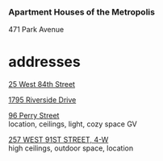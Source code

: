 ### Apartment Houses of the Metropolis

471 Park Avenue


# addresses

[25 West 84th Street](https://streeteasy.com/building/25-west-84-street-new_york/5d)

[1795 Riverside Drive](https://streeteasy.com/building/1795-riverside-drive-new_york/06g)

[96 Perry Street](https://streeteasy.com/building/96-perry-street-new_york/6c)\
location, ceilings, light, cozy space GV

[257 WEST 91ST STREET, 4-W](https://broker.olr.com/Rental_Listing/Rental_Listing_Info.aspx?RentalList=RentalList&listingId=1947821&buildingId=19627)\
high ceilings, outdoor space, location
